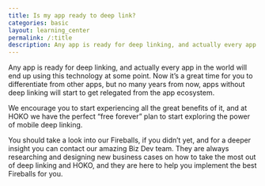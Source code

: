 ```yaml
---
title: Is my app ready to deep link?
categories: basic
layout: learning_center
permalink: /:title
description: Any app is ready for deep linking, and actually every app in the world will end up using this technology at some point. Now it’s a great time for you to ...
---
```


Any app is ready for deep linking, and actually every app in the world will end up using this technology at some point. Now it’s a great time for you to differentiate from other apps, but no many years from now, apps without deep linking will start to get relegated from the app ecosystem.

We encourage you to start experiencing all the great benefits of it, and at HOKO we have the perfect “free forever” plan to start exploring the power of mobile deep linking.
  
You should take a look into our Fireballs, if you didn’t yet, and for a deeper insight you can contact our amazing Biz Dev team. They are always researching and designing new business cases on how to take the most out of deep linking and HOKO, and they are here to help you implement the best Fireballs for you.



